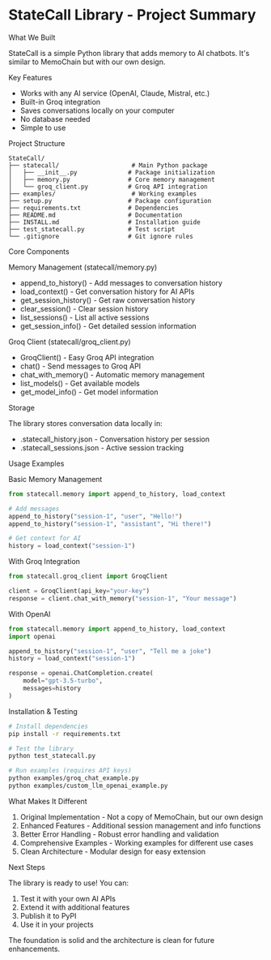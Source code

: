 # StateCall Library - Project Summary

What We Built

StateCall is a simple Python library that adds memory to AI chatbots. It's similar to MemoChain but with our own design.

Key Features

- Works with any AI service (OpenAI, Claude, Mistral, etc.)
- Built-in Groq integration
- Saves conversations locally on your computer
- No database needed
- Simple to use

Project Structure

```
StateCall/
├── statecall/                    # Main Python package
│   ├── __init__.py              # Package initialization
│   ├── memory.py                # Core memory management
│   └── groq_client.py           # Groq API integration
├── examples/                     # Working examples
├── setup.py                     # Package configuration
├── requirements.txt             # Dependencies
├── README.md                    # Documentation
├── INSTALL.md                   # Installation guide
├── test_statecall.py            # Test script
└── .gitignore                   # Git ignore rules
```

Core Components

Memory Management (statecall/memory.py)
- append_to_history() - Add messages to conversation history
- load_context() - Get conversation history for AI APIs
- get_session_history() - Get raw conversation history
- clear_session() - Clear session history
- list_sessions() - List all active sessions
- get_session_info() - Get detailed session information

Groq Client (statecall/groq_client.py)
- GroqClient() - Easy Groq API integration
- chat() - Send messages to Groq API
- chat_with_memory() - Automatic memory management
- list_models() - Get available models
- get_model_info() - Get model information

Storage

The library stores conversation data locally in:
- .statecall_history.json - Conversation history per session
- .statecall_sessions.json - Active session tracking

Usage Examples

Basic Memory Management
```python
from statecall.memory import append_to_history, load_context

# Add messages
append_to_history("session-1", "user", "Hello!")
append_to_history("session-1", "assistant", "Hi there!")

# Get context for AI
history = load_context("session-1")
```

With Groq Integration
```python
from statecall.groq_client import GroqClient

client = GroqClient(api_key="your-key")
response = client.chat_with_memory("session-1", "Your message")
```

With OpenAI
```python
from statecall.memory import append_to_history, load_context
import openai

append_to_history("session-1", "user", "Tell me a joke")
history = load_context("session-1")

response = openai.ChatCompletion.create(
    model="gpt-3.5-turbo",
    messages=history
)
```

Installation & Testing

```bash
# Install dependencies
pip install -r requirements.txt

# Test the library
python test_statecall.py

# Run examples (requires API keys)
python examples/groq_chat_example.py
python examples/custom_llm_openai_example.py
```

What Makes It Different

1. Original Implementation - Not a copy of MemoChain, but our own design
2. Enhanced Features - Additional session management and info functions
3. Better Error Handling - Robust error handling and validation
4. Comprehensive Examples - Working examples for different use cases
5. Clean Architecture - Modular design for easy extension

Next Steps

The library is ready to use! You can:
1. Test it with your own AI APIs
2. Extend it with additional features
3. Publish it to PyPI
4. Use it in your projects

The foundation is solid and the architecture is clean for future enhancements. 